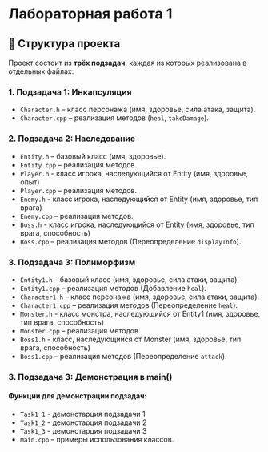 # Лабораторная работа 1

## 📂 Структура проекта  
Проект состоит из **трёх подзадач**, каждая из которых реализована в отдельных файлах:  

### **1. Подзадача 1: Инкапсуляция**  
- `Character.h` – класс персонажа (имя, здоровье, сила атака, защита).  
- `Сharacter.cpp` – реализация методов (`heal`, `takeDamage`).  

### **2. Подзадача 2: Наследование**  
- `Entity.h` – базовый класс (имя, здоровье).  
- `Entity.cpp` – реализация методов.
- `Player.h` - класс игрока, наследующийся от Entity (имя, здоровье, опыт)
- `Player.cpp` – реализация методов.  
- `Enemy.h` - класс игрока, наследующийся от Entity (имя, здоровье, тип врага)
- `Enemy.cpp` – реализация методов.  
- `Boss.h` - класс игрока, наследующийся от Entity (имя, здоровье, тип врага, способность)
- `Boss.cpp` – реализация методов (Переопределение `displayInfo`).  

### **3. Подзадача 3: Полиморфизм**  
- `Entity1.h` – базовый класс (имя, здоровье, сила атаки, защита).  
- `Entity1.cpp` – реализация методов (Добавление `heal`).
- `Character1.h` – класс персонажа (имя, здоровье, сила атаки, защита).  
- `Сharacter1.cpp` – реализация методов (Переопределение `heal`).  
- `Monster.h` - класс монстра, наследующийся от Entity1 (имя, здоровье, тип врага, способность)
- `Monster.cpp` – реализация методов.  
- `Boss1.h` - класс, наследующийся от Monster (имя, здоровье, тип врага, способность)
- `Boss1.cpp` – реализация методов (Переопределение `attack`).  


### **3. Подзадача 3: Демонстрация в main()**  
#### **Функции для демонстрации подзадач:**
- `Task1_1` - демонстарция подзадачи 1
- `Task1_2` - демонстарция подзадачи 2
- `Task1_3` - демонстарция подзадачи 3
- `Main.cpp` – примеры использования классов.  
